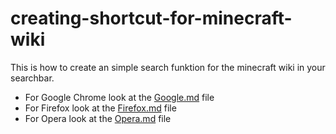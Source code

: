 # creating-shortcut-for-minecraft-wiki
This is how to create an simple search funktion for the minecraft wiki in your searchbar.

* For Google Chrome look at the [Google.md](https://github.com/miomip/creating-shortcut-for-minecraft-wiki/blob/main/Google.md) file
* For Firefox look at the [Firefox.md](https://github.com/miomip/creating-shortcut-for-minecraft-wiki/blob/main/Firefox.md) file
* For Opera look at the [Opera.md](https://github.com/miomip/creating-shortcut-for-minecraft-wiki/blob/main/Opera.md) file
